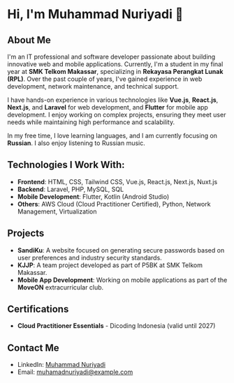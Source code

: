 # Hi, I'm Muhammad Nuriyadi 👋

## About Me

I'm an IT professional and software developer passionate about building innovative web and mobile applications. Currently, I'm a student in my final year at **SMK Telkom Makassar**, specializing in **Rekayasa Perangkat Lunak (RPL)**. Over the past couple of years, I've gained experience in web development, network maintenance, and technical support.

I have hands-on experience in various technologies like **Vue.js**, **React.js**, **Next.js**, and **Laravel** for web development, and **Flutter** for mobile app development. I enjoy working on complex projects, ensuring they meet user needs while maintaining high performance and scalability.

In my free time, I love learning languages, and I am currently focusing on **Russian**. I also enjoy listening to Russian music.

## Technologies I Work With:

- **Frontend**: HTML, CSS, Tailwind CSS, Vue.js, React.js, Next.js, Nuxt.js
- **Backend**: Laravel, PHP, MySQL, SQL
- **Mobile Development**: Flutter, Kotlin (Android Studio)
- **Others**: AWS Cloud (Cloud Practitioner Certified), Python, Network Management, Virtualization

## Projects

- **SandiKu**: A website focused on generating secure passwords based on user preferences and industry security standards.
- **KJJP**: A team project developed as part of P5BK at SMK Telkom Makassar.
- **Mobile App Development**: Working on mobile applications as part of the **MoveON** extracurricular club.

## Certifications

- **Cloud Practitioner Essentials** - Dicoding Indonesia (valid until 2027)

## Contact Me

- LinkedIn: [Muhammad Nuriyadi](https://www.linkedin.com/in/muhammad-nuriyadi)
- Email: muhamadnuriyadi@example.com
